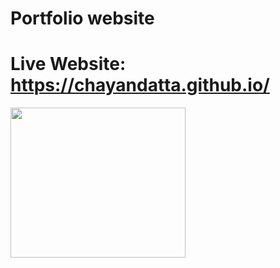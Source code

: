 # Portfolio website
# Live Website: https://chayandatta.github.io/
<img src="https://raw.githubusercontent.com/chayandatta/Online-Editor/master/octocat.png" height="240" width="280">

